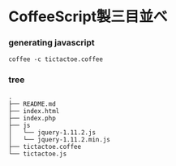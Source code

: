 CoffeeScript製三目並べ
======================

### generating javascript

~~~
coffee -c tictactoe.coffee
~~~

### tree

~~~
.
├── README.md
├── index.html
├── index.php
├── js
│   └── jquery-1.11.2.js
│   └── jquery-1.11.2.min.js
├── tictactoe.coffee
└── tictactoe.js
~~~
